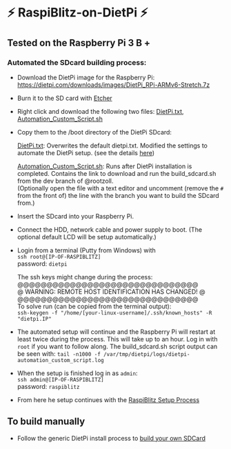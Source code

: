 # ⚡️ RaspiBlitz-on-DietPi ⚡️
## Tested on the Raspberry Pi 3 B +

### Automated the SDcard building process:

* Download the DietPi image for the Raspberry Pi:   
https://dietpi.com/downloads/images/DietPi_RPi-ARMv6-Stretch.7z  
* Burn it to the SD card with [Etcher](https://www.balena.io/etcher/)

* Right click and download the following two files: [DietPi.txt](https://raw.githubusercontent.com/rootzoll/raspiblitz/dev/dietpi/boot/dietpi.txt), [Automation_Custom_Script.sh](https://raw.githubusercontent.com/rootzoll/raspiblitz/dev/dietpi/boot/Automation_Custom_Script.sh)
* Copy them to the /boot directory of the DietPi SDcard:

    [DietPi.txt](https://raw.githubusercontent.com/rootzoll/raspiblitz/dev/dietpi/boot/dietpi.txt): Overwrites the default dietpi.txt. Modified the settings to automate the DietPi setup. (see the details [here](https://github.com/rootzoll/raspiblitz/tree/dev/dietpi#excerpts-from-the-customized-dietpitxt))

    [Automation_Custom_Script.sh](https://raw.githubusercontent.com/rootzoll/raspiblitz/dev/dietpi/boot/Automation_Custom_Script.sh): Runs after DietPi installation is completed. Contains the link to download and run the build_sdcard.sh from the dev branch of @rootzoll.  
    (Optionally open the file with a text editor and uncomment (remove the `#` from the front of) the line with the branch you want to build the SDcard from.) 

* Insert the SDcard into your Raspberry Pi.

* Connect the HDD, network cable and power supply to boot. (The optional default LCD will be setup automatically.)

* Login from a terminal (Putty from Windows) with  
`ssh root@[IP-OF-RASPIBLITZ]`  
password: `dietpi`

    The ssh keys might change during the process:  
    @@@@@@@@@@@@@@@@@@@@@@@@@@@@@@@  
    @ WARNING: REMOTE HOST IDENTIFICATION HAS CHANGED! @
    @@@@@@@@@@@@@@@@@@@@@@@@@@@@@@@  
    To solve run (can be copied from the terminal output):  
    `ssh-keygen -f "/home/[your-linux-username]/.ssh/known_hosts" -R "dietpi.IP"`



* The automated setup will continue and the Raspberry Pi will restart at least twice during the process. This will take up to an hour. Log in with `root` if you want to follow along. The build_sdcard.sh script output can be seen with: `tail -n1000 -f /var/tmp/dietpi/logs/dietpi-automation_custom_script.log`

* When the setup is finished log in as `admin`:  
`ssh admin@[IP-OF-RASPIBLITZ]`  
password: `raspiblitz`

* From here he setup continues with the [RaspiBlitz Setup Process](https://github.com/rootzoll/raspiblitz/blob/master/README.md#setup-process-detailed-documentation)

## To build manually
* Follow the generic DietPi install process to [build your own SDCard](https://github.com/rootzoll/raspiblitz/tree/dev/dietpi#general-guide-for-the-raspiblitz-on-dietpi)
